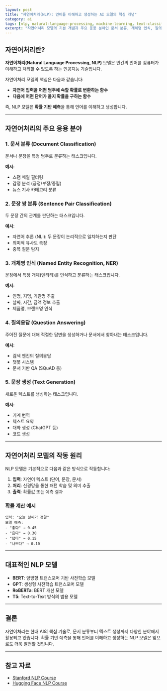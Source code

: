 ```yaml
---
layout: post
title: "자연어처리(NLP): 언어를 이해하고 생성하는 AI 모델의 핵심 개념"
category: ai
tags: [nlp, natural-language-processing, machine-learning, text-classification, deep-learning]
excerpt: "자연어처리 모델의 기본 개념과 주요 응용 분야인 문서 분류, 개체명 인식, 질의응답, 문장 생성에 대해 알아봅니다."
---
```


## 자연어처리란?

**자연어처리(Natural Language Processing, NLP)** 모델은 인간의 언어를 컴퓨터가 이해하고 처리할 수 있도록 하는 인공지능 기술입니다.

자연어처리 모델의 핵심은 다음과 같습니다:

- **자연어 입력을 어떤 범주에 속할 확률로 변환하는 함수**
- **다음에 어떤 단어가 올지 확률을 구하는 함수**

즉, NLP 모델은 **확률 기반 예측**을 통해 언어를 이해하고 생성합니다.

---

## 자연어처리의 주요 응용 분야

### 1. 문서 분류 (Document Classification)

문서나 문장을 특정 범주로 분류하는 태스크입니다.

**예시**:
- 스팸 메일 필터링
- 감정 분석 (긍정/부정/중립)
- 뉴스 기사 카테고리 분류

### 2. 문장 쌍 분류 (Sentence Pair Classification)

두 문장 간의 관계를 판단하는 태스크입니다.

**예시**:
- 자연어 추론 (NLI): 두 문장이 논리적으로 일치하는지 판단
- 의미적 유사도 측정
- 중복 질문 탐지

### 3. 개체명 인식 (Named Entity Recognition, NER)

문장에서 특정 개체(엔티티)를 인식하고 분류하는 태스크입니다.

**예시**:
- 인명, 지명, 기관명 추출
- 날짜, 시간, 금액 정보 추출
- 제품명, 브랜드명 인식

### 4. 질의응답 (Question Answering)

주어진 질문에 대해 적절한 답변을 생성하거나 문서에서 찾아내는 태스크입니다.

**예시**:
- 검색 엔진의 질의응답
- 챗봇 시스템
- 문서 기반 QA (SQuAD 등)

### 5. 문장 생성 (Text Generation)

새로운 텍스트를 생성하는 태스크입니다.

**예시**:
- 기계 번역
- 텍스트 요약
- 대화 생성 (ChatGPT 등)
- 코드 생성

---

## 자연어처리 모델의 작동 원리

NLP 모델은 기본적으로 다음과 같은 방식으로 작동합니다:

1. **입력**: 자연어 텍스트 (단어, 문장, 문서)
2. **처리**: 신경망을 통한 패턴 학습 및 의미 추출
3. **출력**: 확률값 또는 예측 결과

### 확률 계산 예시

```text
입력: "오늘 날씨가 정말"
모델 예측:
- "좋다" → 0.45
- "춥다" → 0.30
- "덥다" → 0.15
- "나쁘다" → 0.10
```

---

## 대표적인 NLP 모델

- **BERT**: 양방향 트랜스포머 기반 사전학습 모델
- **GPT**: 생성형 사전학습 트랜스포머 모델
- **RoBERTa**: BERT 개선 모델
- **T5**: Text-to-Text 방식의 범용 모델

---

## 결론

자연어처리는 현대 AI의 핵심 기술로, 문서 분류부터 텍스트 생성까지 다양한 분야에서 활용되고 있습니다. 확률 기반 예측을 통해 언어를 이해하고 생성하는 NLP 모델은 앞으로도 더욱 발전할 것입니다.

---

## 참고 자료

- [Stanford NLP Course](https://web.stanford.edu/class/cs224n/)
- [Hugging Face NLP Course](https://huggingface.co/learn/nlp-course)
